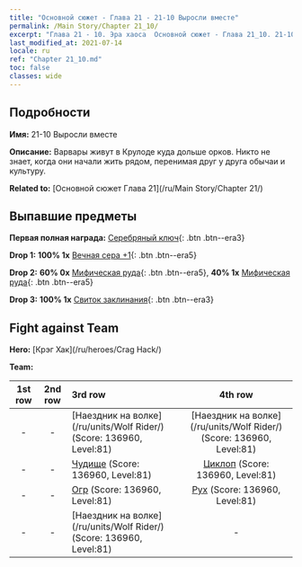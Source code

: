 ```yaml
---
title: "Основной сюжет - Глава 21 - 21-10 Выросли вместе"
permalink: /Main Story/Chapter 21_10/
excerpt: "Глава 21 - 10. Эра хаоса  Основной сюжет - Глава 21_10. 21-10 Выросли вместе"
last_modified_at: 2021-07-14
locale: ru
ref: "Chapter 21_10.md"
toc: false
classes: wide
---
```


## Подробности

 **Имя:** 21-10 Выросли вместе

 **Описание:** Варвары живут в Крулоде куда дольше орков. Никто не знает, когда они начали жить рядом, перенимая друг у друга обычаи и культуру.

 **Related to:** [Основной сюжет Глава 21](/ru/Main Story/Chapter 21/)

## Выпавшие предметы

 **Первая полная награда:** [Серебряный ключ](/ItemsRU/con_693/){: .btn .btn--era3}

 **Drop 1:** **100% 1x** [Вечная сера +1](/ItemsRU/mat_71/){: .btn .btn--era5}

 **Drop 2:** **60% 0x** [Мифическая руда](/ItemsRU/mat_61/){: .btn .btn--era5}, **40% 1x** [Мифическая руда](/ItemsRU/mat_61/){: .btn .btn--era5}

 **Drop 3:** **100% 1x** [Свиток заклинания](/ItemsRU/con_694/){: .btn .btn--era3}


## Fight against Team
 **Hero:** [Крэг Хак](/ru/heroes/Crag Hack/)

 **Team:**


  | 1st row | 2nd row | 3rd row | 4th row |
  |:----:|:----:|:----|:----:|
  | - | - | [Наездник на волке](/ru/units/Wolf Rider/) (Score: 136960, Level:81)  | [Наездник на волке](/ru/units/Wolf Rider/) (Score: 136960, Level:81)  |
  | - | - | [Чудище](/ru/units/Behemoth/) (Score: 136960, Level:81)  | [Циклоп](/ru/units/Cyclops/) (Score: 136960, Level:81)  |
  | - | - | [Огр](/ru/units/Ogre/) (Score: 136960, Level:81)  | [Рух](/ru/units/Roc/) (Score: 136960, Level:81)  |
  | - | - | [Наездник на волке](/ru/units/Wolf Rider/) (Score: 136960, Level:81)  | - |


